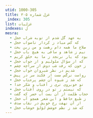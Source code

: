 ```yaml
---
utid: 1000-305
title: غزل شماره ۳۰۵
_index: 305
list: غزلیات
indexes: ل
mesra:
  - به عهد گل شدم از توبه شراب خجل
  - که کس مباد ز کردار ناصواب خجل
  - صلاح ما همه دام رهست و من زین بحث
  - نیم ز شاهد و ساقی به هیچ باب خجل
  - بود که یار نرنجد ز ما به خلق کریم
  - که از سؤال ملولیم و از جواب خجل
  - ز خون که رفت شب دوش از سراچه چشم
  - شدیم در نظر شبروان خواب خجل
  - رواست نرگس مست ار فکند سر در پیش
  - که شد ز شیوه آن چشم پرعتاب خجل
  - تو خوبروی تری ز آفتاب و شکر خدا
  - که نیستم ز تو در روی آفتاب خجل
  - حجاب ظلمت از آن بست آب خضر که گشت
  - ز طبع حافظ و این شعر همچو آب خجل
  - از آن نهفت رخ خویش در نقاب صدف
  - که شد ز نظم خوشش لؤلؤ خوشاب خجل
---
```

